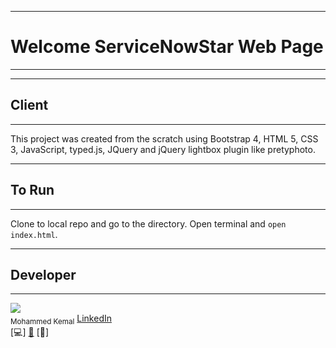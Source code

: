***
# Welcome ServiceNowStar Web Page
***



***
## Client
***
This project was created from the scratch using Bootstrap 4, HTML 5, CSS 3, JavaScript, typed.js, JQuery and jQuery lightbox plugin like pretyphoto.

***
## To Run
***
Clone to local repo and go to the directory. Open terminal and `open index.html`.

***
## Developer
***

<!-- ALL-CONTRIBUTORS-LIST:START - Do not remove or modify this section -->
<img src="https://user-images.githubusercontent.com/23619819/34078641-18692a5a-e2ec-11e7-9436-345a31814d5e.jpg"/><br /><sub>Mohammed Kemal</sub> [LinkedIn](https://www.linkedin.com/in/moh-kemal-3b8591136/)<br />[💻] [🔧](#tool-mkalish "Tools") [📖] 

